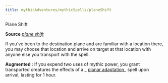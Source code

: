 ```yaml
---
title: mythicAdventures/mythicSpells/planeShift
---
```

Plane Shift

**Source** [_plane shift_](spells/planeShift#_plane-shift)

If you've been to the destination plane and are familiar with a location there, you may choose that location and arrive on target at that location with anyone else you transport with the spell.

**Augmented** : If you expend two uses of mythic power, you grant transported creatures the effects of a _ [planar adaptation](advanced/spells/planarAdaptation#_planar-adaptation)_ spell upon arrival, lasting for 1 hour.

